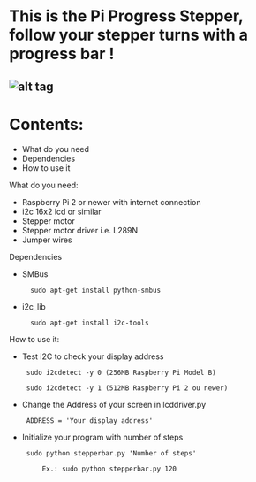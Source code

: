 This is the Pi Progress Stepper, follow your stepper turns with a progress bar !
========================================================================

![alt tag](http://s13.postimg.org/u0gdbm52v/12921057_10206018122874408_179296024_n_png.jpg)
------------------------------------------------------------------------

Contents:
=========

  - What do you need
  -  Dependencies
  - How to use it


What do you need:

 - Raspberry Pi 2 or newer with internet connection 	
 -  i2c 16x2 lcd or similar
 - Stepper motor 
 - Stepper motor driver i.e. L289N
 - Jumper wires

	
Dependencies

- SMBus

		sudo apt-get install python-smbus
- i2c_lib 

        sudo apt-get install i2c-tools
    

How to use it:

 - Test i2C to check your display address

        sudo i2cdetect -y 0 (256MB Raspberry Pi Model B)
        
        sudo i2cdetect -y 1 (512MB Raspberry Pi 2 ou newer)

 - Change the Address of your screen in lcddriver.py
 
        ADDRESS = 'Your display address'
    
 - Initialize your program with number of steps
 
    	sudo python stepperbar.py 'Number of steps'
    	
        	Ex.: sudo python stepperbar.py 120


